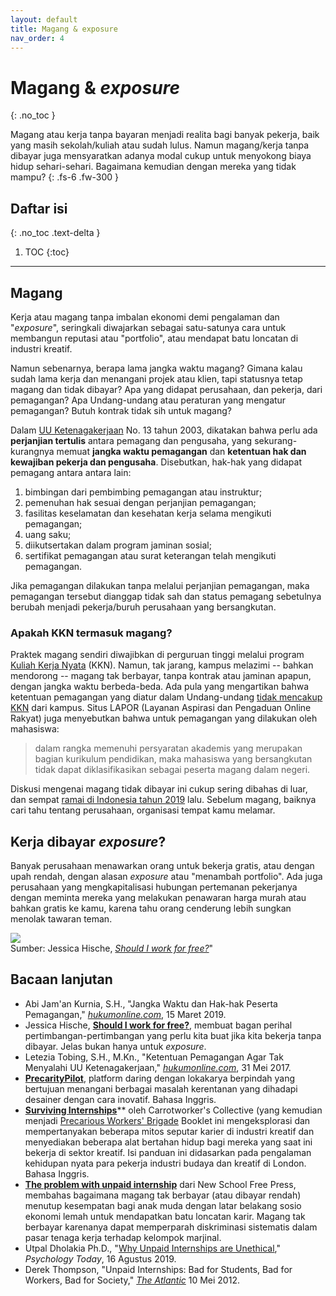 ```yaml
---
layout: default
title: Magang & exposure
nav_order: 4
---
```


# Magang &amp; _exposure_
{: .no_toc }

Magang atau kerja tanpa bayaran menjadi realita bagi banyak pekerja, baik yang masih sekolah/kuliah atau sudah lulus. Namun magang/kerja tanpa dibayar juga mensyaratkan adanya modal cukup untuk menyokong biaya hidup sehari-sehari. Bagaimana kemudian dengan mereka yang tidak mampu?
{: .fs-6 .fw-300 }

## Daftar isi
{: .no_toc .text-delta }

1. TOC
{:toc}

---
## Magang

Kerja atau magang tanpa imbalan ekonomi demi pengalaman dan "_exposure_", seringkali diwajarkan sebagai satu-satunya cara untuk membangun reputasi atau  "portfolio", atau mendapat batu loncatan di industri kreatif.

Namun sebenarnya, berapa lama jangka waktu magang? Gimana kalau sudah lama kerja dan menangani projek atau klien, tapi statusnya tetap magang dan tidak dibayar? Apa yang didapat perusahaan, dan pekerja, dari pemagangan? Apa Undang-undang atau peraturan yang mengatur pemagangan? Butuh kontrak tidak sih untuk magang?

Dalam [UU Ketenagakerjaan](https://peraturan.bpk.go.id/Home/Details/43013) No. 13 tahun 2003, dikatakan bahwa perlu ada **perjanjian tertulis** antara pemagang dan pengusaha, yang sekurang-kurangnya memuat **jangka waktu pemagangan** dan **ketentuan hak dan kewajiban pekerja dan pengusaha**. Disebutkan, hak-hak yang didapat pemagang antara antara lain:
1. bimbingan dari pembimbing pemagangan atau instruktur;
1. pemenuhan hak sesuai dengan perjanjian pemagangan;
1. fasilitas keselamatan dan kesehatan kerja selama mengikuti pemagangan;
1. uang saku;
1. diikutsertakan dalam program jaminan sosial;
1. sertifikat pemagangan atau surat keterangan telah mengikuti pemagangan.

Jika pemagangan dilakukan tanpa melalui perjanjian pemagangan, maka pemagangan tersebut dianggap tidak sah dan status pemagang sebetulnya berubah menjadi pekerja/buruh perusahaan yang bersangkutan.

### Apakah KKN termasuk magang?

Praktek magang sendiri diwajibkan di perguruan tinggi melalui program [Kuliah Kerja Nyata](https://id.wikipedia.org/wiki/Kuliah_Kerja_Nyata) (KKN). Namun, tak jarang, kampus melazimi -- bahkan mendorong -- magang tak berbayar, tanpa kontrak atau jaminan apapun, dengan jangka waktu berbeda-beda. Ada pula yang mengartikan bahwa ketentuan pemagangan yang diatur dalam Undang-undang [tidak mencakup KKN](https://www.hukumonline.com/klinik/detail/ulasan/lt4c6cb635d9527/ketentuan-pemagangan-agar-tak-menyalahi-uu-ketenagakerjaan) dari kampus. Situs LAPOR (Layanan Aspirasi dan Pengaduan Online Rakyat) juga menyebutkan bahwa untuk pemagangan yang dilakukan oleh mahasiswa:

> dalam rangka memenuhi persyaratan akademis yang merupakan bagian kurikulum pendidikan, maka mahasiswa yang bersangkutan tidak dapat diklasifikasikan sebagai peserta magang dalam negeri.

Diskusi mengenai magang tidak dibayar ini cukup sering dibahas di luar, dan sempat [ramai di Indonesia tahun 2019](https://mojok.co/apk/ulasan/pojokan/jadi-anak-magang-dan-nggak-dibayar/) lalu. Sebelum magang, baiknya cari tahu tentang perusahaan, organisasi tempat kamu melamar.

## Kerja dibayar _exposure_?

Banyak perusahaan menawarkan orang untuk bekerja gratis, atau dengan upah rendah, dengan alasan _exposure_ atau "menambah portfolio". Ada juga perusahaan yang mengkapitalisasi hubungan pertemanan pekerjanya dengan meminta mereka yang melakukan penawaran harga murah atau bahkan gratis ke kamu, karena tahu orang cenderung lebih sungkan menolak tawaran teman.

![](https://www.perintis.or.id/wp-content/uploads/2020/05/shouldiworkforfree.png)  
Sumber: Jessica Hische, [_Should I work for free?_](http://www.shouldiworkforfree.com/
)"

## Bacaan lanjutan

* Abi Jam'an Kurnia, S.H., "Jangka Waktu dan Hak-hak Peserta Pemagangan," [_hukumonline.com_](https://www.hukumonline.com/klinik/detail/ulasan/lt50c9bc71e2237/magang/#_ftn6), 15 Maret 2019.
* Jessica Hische, [**Should I work for free?**](http://www.shouldiworkforfree.com/), membuat bagan perihal pertimbangan-pertimbangan yang perlu kita buat jika kita bekerja tanpa dibayar. Jelas bukan hanya untuk _exposure_.
* Letezia Tobing, S.H., M.Kn., "Ketentuan Pemagangan Agar Tak Menyalahi UU Ketenagakerjaan," [_hukumonline.com_](https://www.hukumonline.com/klinik/detail/ulasan/lt4c6cb635d9527/ketentuan-pemagangan-agar-tak-menyalahi-uu-ketenagakerjaan), 31 Mei 2017.
* [**PrecarityPilot**](https://precaritypilot.net/), platform daring dengan lokakarya berpindah yang bertujuan menangani berbagai masalah kerentanan yang dihadapi desainer dengan cara inovatif. Bahasa Inggris.
* [**Surviving Internships**](https://carrotworkers.wordpress.com/counter-internship-guide/)** oleh Carrotworker's Collective (yang kemudian menjadi [Precarious Workers' Brigade](https://precariousworkersbrigade.tumblr.com) Booklet ini mengeksplorasi dan mempertanyakan beberapa mitos seputar karier di industri kreatif dan menyediakan beberapa alat bertahan hidup bagi mereka yang saat ini bekerja di sektor kreatif. Isi panduan ini didasarkan pada pengalaman kehidupan nyata para pekerja industri budaya dan kreatif di London. Bahasa Inggris.
* [**The problem with unpaid internship**](http://www.newschoolfreepress.com/2019/10/23/the-problem-with-unpaid-internships/) dari New School Free Press, membahas bagaimana magang tak berbayar (atau dibayar rendah) menutup kesempatan bagi anak muda dengan latar belakang sosio ekonomi lemah untuk mendapatkan batu loncatan karir. Magang tak berbayar karenanya dapat memperparah diskriminasi sistematis dalam pasar tenaga kerja terhadap kelompok marjinal.
* Utpal Dholakia Ph.D., "[Why Unpaid Internships are Unethical](https://www.psychologytoday.com/us/blog/the-science-behind-behavior/201908/why-unpaid-internships-are-unethical)," _Psychology Today_, 16 Agustus 2019.
* Derek Thompson, "Unpaid Internships: Bad for Students, Bad for Workers, Bad for Society," [_The Atlantic_](https://www.theatlantic.com/business/archive/2012/05/unpaid-internships-bad-for-students-bad-for-workers-bad-for-society/256958/) 10 Mei 2012.

